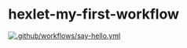 # hexlet-my-first-workflow
[![.github/workflows/say-hello.yml](https://github.com/GrimRoge/hexlet-my-first-workflow/actions/workflows/say-hello.yml/badge.svg)](https://github.com/GrimRoge/hexlet-my-first-workflow/actions/workflows/say-hello.yml)